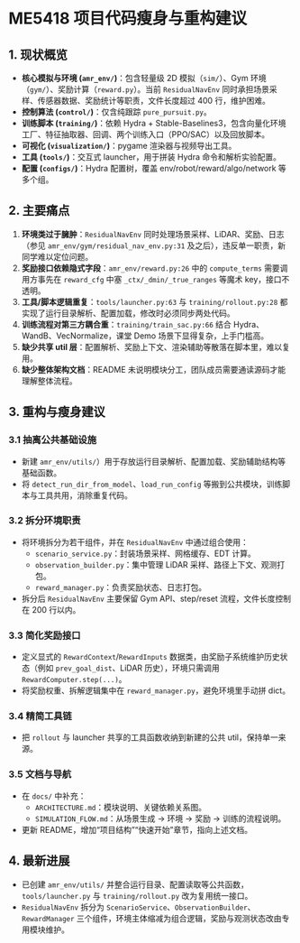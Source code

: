 # ME5418 项目代码瘦身与重构建议

## 1. 现状概览
- **核心模拟与环境 (`amr_env/`)**：包含轻量级 2D 模拟（`sim/`）、Gym 环境（`gym/`）、奖励计算（`reward.py`）。当前 `ResidualNavEnv` 同时承担场景采样、传感器数据、奖励统计等职责，文件长度超过 400 行，维护困难。
- **控制算法 (`control/`)**：仅含纯跟踪 `pure_pursuit.py`。
- **训练脚本 (`training/`)**：依赖 Hydra + Stable-Baselines3，包含向量化环境工厂、特征抽取器、回调、两个训练入口（PPO/SAC）以及回放脚本。
- **可视化 (`visualization/`)**：pygame 渲染器与视频导出工具。
- **工具 (`tools/`)**：交互式 launcher，用于拼装 Hydra 命令和解析实验配置。
- **配置 (`configs/`)**：Hydra 配置树，覆盖 env/robot/reward/algo/network 等多个组。

## 2. 主要痛点
1. **环境类过于臃肿**：`ResidualNavEnv` 同时处理场景采样、LiDAR、奖励、日志（参见 `amr_env/gym/residual_nav_env.py:31` 及之后），违反单一职责，新同学难以定位问题。
2. **奖励接口依赖隐式字段**：`amr_env/reward.py:26` 中的 `compute_terms` 需要调用方事先在 `reward_cfg` 中塞 `_ctx/_dmin/_true_ranges` 等魔术 key，接口不透明。
3. **工具/脚本逻辑重复**：`tools/launcher.py:63` 与 `training/rollout.py:28` 都实现了运行目录解析、配置加载，修改时必须同步两处代码。
4. **训练流程对第三方耦合重**：`training/train_sac.py:66` 结合 Hydra、WandB、VecNormalize，课堂 Demo 场景下显得复杂，上手门槛高。
5. **缺少共享 util 层**：配置解析、奖励上下文、渲染辅助等散落在脚本里，难以复用。
6. **缺少整体架构文档**：README 未说明模块分工，团队成员需要通读源码才能理解整体流程。

## 3. 重构与瘦身建议
### 3.1 抽离公共基础设施
- 新建 `amr_env/utils/`）用于存放运行目录解析、配置加载、奖励辅助结构等基础函数。
- 将 `detect_run_dir_from_model`、`load_run_config` 等搬到公共模块，训练脚本与工具共用，消除重复代码。

### 3.2 拆分环境职责
- 将环境拆分为若干组件，并在 `ResidualNavEnv` 中通过组合使用：
  - `scenario_service.py`：封装场景采样、网格缓存、EDT 计算。
  - `observation_builder.py`：集中管理 LiDAR 采样、路径上下文、观测打包。
  - `reward_manager.py`：负责奖励状态、日志打包。
- 拆分后 `ResidualNavEnv` 主要保留 Gym API、step/reset 流程，文件长度控制在 200 行以内。

### 3.3 简化奖励接口
- 定义显式的 `RewardContext`/`RewardInputs` 数据类，由奖励子系统维护历史状态（例如 `prev_goal_dist`、LiDAR 历史），环境只需调用 `RewardComputer.step(...)`。
- 将奖励权重、拆解逻辑集中在 `reward_manager.py`，避免环境里手动拼 dict。

### 3.4 精简工具链
- 把 `rollout` 与 launcher 共享的工具函数收纳到新建的公共 util，保持单一来源。

### 3.5 文档与导航
- 在 `docs/` 中补充：
  - `ARCHITECTURE.md`：模块说明、关键依赖关系图。
  - `SIMULATION_FLOW.md`：从场景生成 → 环境 → 奖励 → 训练的流程说明。
- 更新 README，增加“项目结构”“快速开始”章节，指向上述文档。

## 4. 最新进展
- 已创建 `amr_env/utils/` 并整合运行目录、配置读取等公共函数，`tools/launcher.py` 与 `training/rollout.py` 改为复用统一接口。
- `ResidualNavEnv` 拆分为 `ScenarioService`、`ObservationBuilder`、`RewardManager` 三个组件，环境主体缩减为组合逻辑，奖励与观测状态改由专用模块维护。
